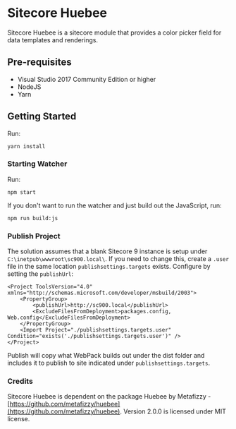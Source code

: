 # Sitecore Huebee

Sitecore Huebee is a sitecore module that provides a color picker field for data templates and renderings.

## Pre-requisites

* Visual Studio 2017 Community Edition or higher
* NodeJS
* Yarn

## Getting Started

Run:
```
yarn install
```

### Starting Watcher

Run:
```
npm start
```

If you don't want to run the watcher and just build out the JavaScript, run:

```
npm run build:js
```

### Publish Project

The solution assumes that a blank Sitecore 9 instance is setup under `C:\inetpub\wwwroot\sc900.local\`.  If you need to change this, create a `.user` file in the same location `publishsettings.targets` exists.  Configure by setting the `publishUrl`:

```
<Project ToolsVersion="4.0" xmlns="http://schemas.microsoft.com/developer/msbuild/2003">
    <PropertyGroup>
        <publishUrl>http://sc900.local</publishUrl>
        <ExcludeFilesFromDeployment>packages.config, Web.config</ExcludeFilesFromDeployment>
    </PropertyGroup>
    <Import Project="./publishsettings.targets.user" Condition="exists('./publishsettings.targets.user')" /> 
</Project>
```

Publish will copy what WebPack builds out under the dist folder and includes it to publish to site indicated under `publishsettings.targets`.

### Credits

Sitecore Huebee is dependent on the package Huebee by Metafizzy - [https://github.com/metafizzy/huebee](https://github.com/metafizzy/huebee). Version 2.0.0 is licensed under MIT license.
